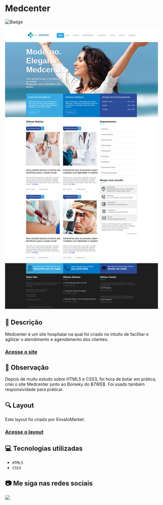# Medcenter
![Badge](http://img.shields.io/static/v1?label=STATUS&message=CONCLUIDO&color=GREEN&style=for-the-badge)             

<img src="https://github.com/luizfelipe9627/medcenter/blob/master/images/medcenter.png" alt="Site">

## 📄 Descrição
Medcenter é um site hospitalar na qual foi criado no intuito de facilitar e agilizar o atendimento e agendamento dos clientes.

### <a href="https://luizfelipe9627.github.io/medcenter">Acesse o site</a>

## 📑 Observação
Depois de muito estudo sobre HTML5 e CSS3, foi hora de botar em prática, criei o site Medcenter junto ao Bonieky do B7WEB. Foi usado também responsividade para práticar.

## 🔍 Layout
Este layout foi criado por EnvatoMarket.

### <a href="https://themeforest.net/item/medicenter-responsive-medical-health-template/4000598?irgwc=1&clickid=zqy1TsUYdxyIW6hxiqQJ90LWUkGW6z1WZyeHWE0&iradid=275988&irpid=1310690&iradtype=ONLINE_TRACKING_LINK&irmptype=mediapartner&mp_value1=&utm_campaign=af_impact_radius_1310690&utm_medium=affiliate&utm_source=impact_radius">Acesse o layout</a>

## 💻 Tecnologias utilizadas

- ``HTML5``
- ``CSS3``

## 📷 Me siga nas redes sociais<br>

<p align="left">
  <a href="https://www.linkedin.com/in/luizfelipe9627/" target="_blank"><img src="https://img.shields.io/badge/-LinkedIn-%230077B5?style=for-the-badge&logo=linkedin&logoColor=white"></a>
</p>
